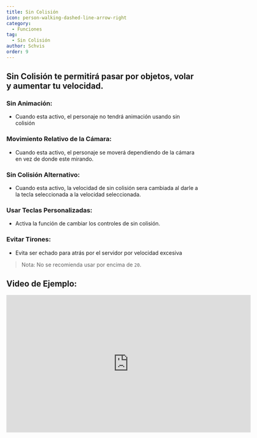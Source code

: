 ```yaml
---
title: Sin Colisión
icon: person-walking-dashed-line-arrow-right
category:
  - Funciones
tag:
  - Sin Colisión
author: Schvis
order: 9
---
```


## Sin Colisión te permitirá pasar por objetos, volar y aumentar tu velocidad.
### Sin Animación:
- Cuando esta activo, el personaje no tendrá animación usando sin colisión
### Movimiento Relativo de la Cámara:
- Cuando esta activo, el personaje se moverá dependiendo de la cámara en vez de donde este mirando.
### Sin Colisión Alternativo:
- Cuando esta activo, la velocidad de sin colisión sera cambiada al darle a la tecla seleccionada a la velocidad seleccionada.
### Usar Teclas Personalizadas:
- Activa la función de cambiar los controles de sin colisión.
### Evitar Tirones:
- Evita ser echado para atrás por el servidor por velocidad excesiva

> Nota: No se recomienda usar por encima de `20`.

## Video de Ejemplo:

<iframe width="640" height="360" src="https://www.youtube.com/embed/nPdq-yzBt3k?list=PL5eI1Tb64p56g27qfYk7VuFTz4FK6YrKa" title="Korepi - NoClip" frameborder="0" allow="accelerometer; autoplay; clipboard-write; encrypted-media; gyroscope; picture-in-picture; web-share" allowfullscreen></iframe>
